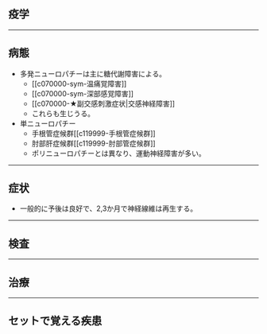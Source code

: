 ## 疫学
---
## 病態
- 多発ニューロパチーは主に糖代謝障害による。
	- [[c070000-sym-温痛覚障害]]
	- [[c070000-sym-深部感覚障害]]
	- [[c070000-★副交感刺激症状|交感神経障害]]
	- これらも生じうる。
- 単ニューロパチー
	- 手根管症候群[[c119999-手根管症候群]]
	- 肘部肝症候群[[c119999-肘部管症候群]]
	- ポリニューロパチーとは異なり、運動神経障害が多い。
---
## 症状
- 一般的に予後は良好で、2,3か月で神経線維は再生する。
---
## 検査
---
## 治療
---
## セットで覚える疾患
